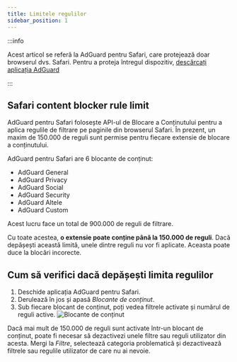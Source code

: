 ```yaml
---
title: Limitele regulilor
sidebar_position: 1
---
```


:::info

Acest articol se referă la AdGuard pentru Safari, care protejează doar browserul dvs. Safari. Pentru a proteja întregul dispozitiv, [descărcați aplicația AdGuard](https://agrd.io/download-kb-adblock)

:::

## Safari content blocker rule limit

AdGuard pentru Safari folosește API-ul de Blocare a Conținutului pentru a aplica regulile de filtrare pe paginile din browserul Safari. În prezent, un maxim de 150.000 de reguli sunt permise pentru fiecare extensie de blocare a conținutului.

AdGuard pentru Safari are 6 blocante de conținut:

- AdGuard General
- AdGuard Privacy
- AdGuard Social
- AdGuard Security
- AdGuard Altele
- AdGuard Custom

Acest lucru face un total de 900.000 de reguli de filtrare.

Cu toate acestea, **o extensie poate conține până la 150.000 de reguli**. Dacă depășești această limită, unele dintre reguli nu vor fi aplicate. Aceasta poate duce la blocări incorecte.

## Cum să verifici dacă depășești limita regulilor

1. Deschide aplicația AdGuard pentru Safari.
2. Derulează în jos și apasă _Blocante de conținut_.
3. Sub fiecare blocant de conținut, poți vedea filtrele activate și numărul de reguli active.
 ![Blocante de conținut](https://cdn.adtidy.org/content/Kb/ad_blocker/safari/adg-safari-cb.png)

Dacă mai mult de 150.000 de reguli sunt activate într-un blocant de conținut, poate fi necesar să dezactivezi unele filtre sau reguli utilizator din acesta. Mergi la _Filtre_, selectează categoria problematică și dezactivează filtrele sau regulile utilizator de care nu ai nevoie.
